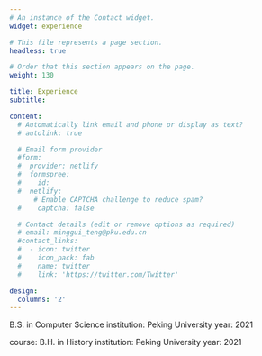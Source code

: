 ```yaml
---
# An instance of the Contact widget.
widget: experience

# This file represents a page section.
headless: true

# Order that this section appears on the page.
weight: 130

title: Experience
subtitle:

content:
  # Automatically link email and phone or display as text?
  # autolink: true

  # Email form provider
  #form:
  #  provider: netlify
  #  formspree:
  #    id:
  #  netlify:
      # Enable CAPTCHA challenge to reduce spam?
  #    captcha: false

  # Contact details (edit or remove options as required)
  # email: minggui_teng@pku.edu.cn
  #contact_links:
  #  - icon: twitter
  #    icon_pack: fab
  #    name: twitter
  #    link: 'https://twitter.com/Twitter'

design:
  columns: '2'
---
```


B.S. in Computer Science
institution: Peking University
year: 2021

course: B.H. in History
institution: Peking University
year: 2021